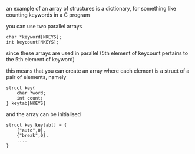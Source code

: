an example of an array of structures is a dictionary, for something like counting keywords in a C program

you can use two parallel arrays

```
char *keyword[NKEYS];
int keycount[NKEYS];
```
since these arrays are used in parallel (5th element of keycount pertains to the 5th element of keyword)

this means that you can create an array where each element is a struct of a pair of elements, namely

```
struct key{
	char *word;
	int count;
} keytab[NKEYS]
```

and the array can be initialised

```
struct key keytab[] = {
	{"auto",0},
	{"break",0},
	....
}
```